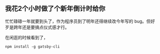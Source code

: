 我花2个小时做了个新年倒计时给你
---

忙忙碌碌一年就要到头了，作为程序员到了明年还得继续改今年写的 bug。但好歹是跨年还是要搞点仪式感才行。

在闲逛的时候看到了，

```
npm install -g gatsby-cli
```
<!--stackedit_data:
eyJoaXN0b3J5IjpbLTE5Nzc5OTA0NjAsMTQ0MzkwNDI0OF19
-->